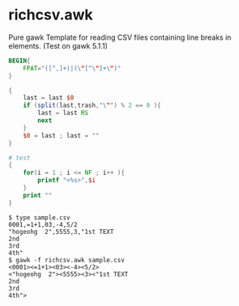 richcsv.awk
===========

Pure gawk Template for reading CSV files containing line breaks in elements.
(Test on gawk 5.1.1)

```awk
BEGIN{
    FPAT="([^,]+)|(\"[^\"]+\")"
}

{
    last = last $0
    if (split(last,trash,"\"") % 2 == 0 ){
        last = last RS
        next
    }
    $0 = last ; last = ""
}

# test
{
    for(i = 1 ; i <= NF ; i++ ){
        printf "<%s>",$i
    }
    print ""
}
```

```
$ type sample.csv
0001,=1+1,03,-4,5/2
"hogeohg  2",5555,3,"1st TEXT
2nd
3rd
4th"
$ gawk -f richcsv.awk sample.csv
<0001><=1+1><03><-4><5/2>
<"hogeohg  2"><5555><3><"1st TEXT
2nd
3rd
4th">
```

